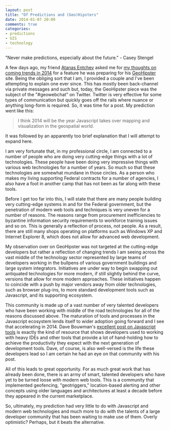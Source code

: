 ```yaml
---
layout: post
title: "Of Predictions and (Geo)Hipsters"
date: 2014-01-07 20:09
comments: true
categories: 
- predictions
- GIS
- technology
---
```

"Never make predictions, especially about the future." - Casey Stengel

A few days ago, my friend [Atanas Entchev](http://www.linkedin.com/profile/view?id=8637855) asked me for [my thoughts on coming trends in 2014](http://geohipster.com/2013/12/31/what-will-be-hot-in-geo-in-2014-predictions-from-the-geohipster-crowd/) for a feature he was preparing for his [GeoHipster](http://geohipster.com/) site. Being the obliging sort that I am, I provided a couple and I've been attempting to explain one ever since. This has mostly been back-channel via private messages and such but, today, the GeoHipster piece was the subject of the "#geowebchat" on Twitter. Twitter is very effective for some types of communication but quickly goes off the rails where nuance or anything long-form is required. So, it was time for a post. My prediction went like this:

> I think 2014 will be the year Javascript takes over mapping and visualization in the geospatial world.

It was followed by an apparently too brief explanation that I will attempt to expand here. 

<!--more-->

I am very fortunate that, in my professional circle, I am connected to a number of people who are doing very cutting-edge things with a lot of technologies. These people have been doing very impressive things with various web technologies for a number of years. So much so that these technologies are somewhat mundane in those circles. As a person who makes my living supporting Federal contracts for a number of agencies, I also have a foot in another camp that has not been as far along with these tools.

Before I get too far into this, I will state that there are many people building very cutting-edge systems in and for the Federal government, but the penetration of modern web tools and techniques is very uneven for a number of reasons. The reasons range from procurement inefficiencies to byzantine information security requirements to workforce training issues and so on. This is generally a reflection of process, not people. As a result, there are still many shops operating on platforms such as Windows XP and Internet Explorer 8, which does not allow for advanced web development.

My observation over on GeoHipster was not targeted at the cutting-edge developers but rather a reflection of changing trends I am seeing across the vast middle of the technology sector represented by large teams of developers working in the bullpens of various government buildings and large system integrators. Initiatives are under way to begin swapping out antiquated technologies for more modern, if still slightly behind the curve, versions that allow for more modern approaches. These initiatives happen to coincide with a push by major vendors away from older technologies, such as browser plug-ins, to more standard development tools such as Javascript, and its supporting ecosystem.

This community is made up of a vast number of very talented developers who have been working with middle of the road technologies for all of the reasons discussed above. The maturation of tools and processes in the Javascript ecosystem lends itself to wider adoption going forward and I see that accelerating in 2014. Dave Bouwman's [excellent post on Javascript tools](http://blog.davebouwman.com/2014/01/04/javascript-fu/) is exactly the kind of resource that shows developers used to working with heavy IDEs and other tools that provide a lot of hand-holding how to achieve the productivity they expect with the next generation of development tools. Dave, of course, is also well-versed is the life these developers lead so I am certain he had an eye on that community with his post.

All of this leads to great opportunity. For as much great work that has already been done, there is an army of smart, talented developers who have yet to be turned loose with modern web tools. This is a community that implemented geofencing, "geotriggers," location-based alerting and other concepts using older languages and architectures at least a decade before they appeared in the current marketplace.

So, ultimately, my prediction had very little to do with Javascript and modern web technologies and much more to do with the talents of a large developer community that has been waiting to make use of them. Overly optimistic? Perhaps, but it beats the alternative.